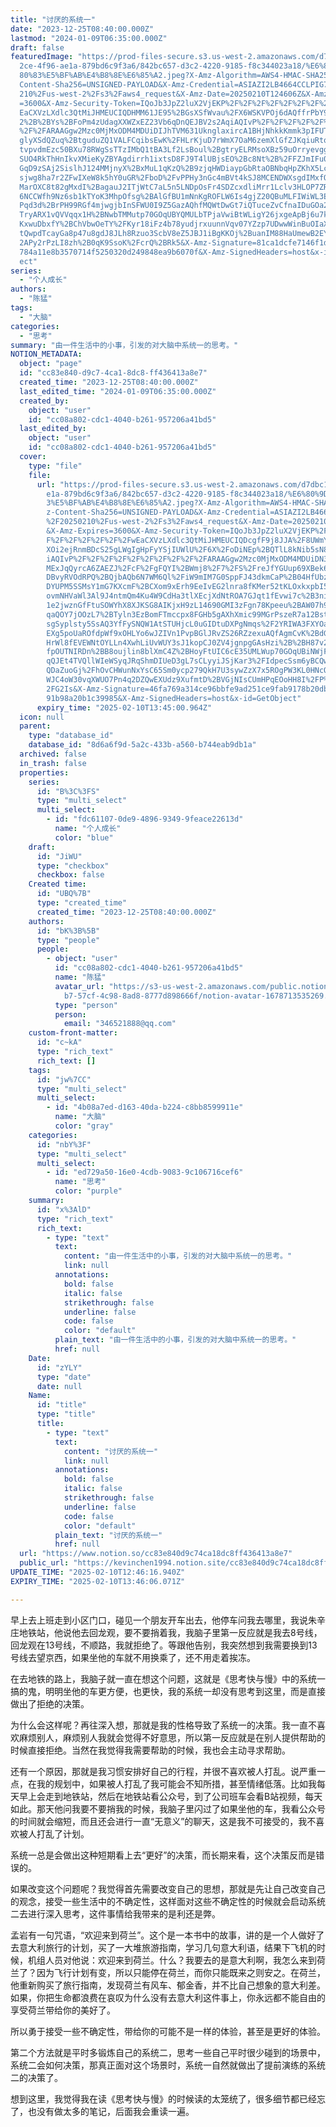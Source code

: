 ```yaml
---
title: "讨厌的系统一"
date: "2023-12-25T08:40:00.000Z"
lastmod: "2024-01-09T06:35:00.000Z"
draft: false
featuredImage: "https://prod-files-secure.s3.us-west-2.amazonaws.com/d7dbc101-8\
  2ce-4f96-ae1a-879bd6c9f3a6/842bc657-d3c2-4220-9185-f8c344023a18/%E6%80%9D%E8%\
  80%83%E5%BF%AB%E4%B8%8E%E6%85%A2.jpeg?X-Amz-Algorithm=AWS4-HMAC-SHA256&X-Amz-\
  Content-Sha256=UNSIGNED-PAYLOAD&X-Amz-Credential=ASIAZI2LB4664CCLPIG7%2F20250\
  210%2Fus-west-2%2Fs3%2Faws4_request&X-Amz-Date=20250210T124606Z&X-Amz-Expires\
  =3600&X-Amz-Security-Token=IQoJb3JpZ2luX2VjEKP%2F%2F%2F%2F%2F%2F%2F%2F%2F%2Fw\
  EaCXVzLXdlc3QtMiJHMEUCIQDHMM61JE95%2BGsXSfWvau%2FX6WSKVPOj6dAQffrPbY9VTgIgMkx\
  2%2B%2BYs%2BFoPm4zUdagXXWZxEZ23Vb6qDnQEJBV2s2AqiAQIvP%2F%2F%2F%2F%2F%2F%2F%2F\
  %2F%2FARAAGgw2Mzc0MjMxODM4MDUiDIJhTVM631UknglaxircA1BHjNhkkKmmk3pIFUT2O5F8rmG\
  glyXSdQZuq%2BtguduZQ1VALFCqibsEwK%2FHLrKjuD7rWmX7OaM6zemXlGfZJKqiuRtqmlsdoZrg\
  tvpvdmEzc50BXu78RWgSsTTzIMbQ1tBA3Lf2LsBoul%2BgtryELRMsoXBz59uOrryevgg%2BZAogf\
  SUO4RkThHnIkvXMieKyZBYAgdirrh1ixtsD8FJ9T4lUBjsEO%2Bc8Nt%2B%2FFZJmIFu0qHc1uxMn\
  GqD9zSAj2SislhJ124MMjnyX%2BxMuL1qKzQ%2B9zjqHWDiaypGbRtaOBNbqHpZKhX5LcQ6nCITP5\
  sjwg8ha7r2ZFwIXeW8k5hY0uGR%2FboD%2FvPPHy3nGc4mBVt4kSJ8MCENDWXsgdIMxfQ3NegdJf3\
  MarOXC8t82gMxdI%2BagauJ2ITjWtC7aL5n5LNDpOsFr4SDZcxdliMrr1Lclv3HLOP7ZR9MBkPldU\
  6NCCWfh9Nz6sb1kTYoK3MhpOfsg%2BAlGfBU1mNnKgROFLW6Is4gjZ20QBuMLFIWiWL3Eu4TeYr75\
  Pqd3d%2BrPH99RGf4mjwgjbInSFWU0I9Z5GazAQhfMQWtDwGt7iQTuceZvCfnaIDuGOa2aPBSADta\
  TryARX1vQVVqqx1H%2BNwbTMMutp70GOqUBYQMULbTPjaVwiBtWLigY26jxgeApBj6u7kCanbFdt8\
  KxwuDbxfY%2BChVbwOeTY%2FKyr18iFz4b78yudjrxuunnVqv07YZzp7UDwwWinBuOIaXHB7JkbwI\
  tQwpdTcayGa8p47u8gdJ8JLh8Rzuo3ScbV8eZ5JBJ1iBgKKOj%2BuanIM88HaUmewB2EYbe44jJz5\
  2APy2rPzLI8zh%2B0qK9SsoK%2FcrQ%2BRk5&X-Amz-Signature=81ca1dcfe7146f1d10301456\
  784a11e8b3570714f5250320d249848ea9b6070f&X-Amz-SignedHeaders=host&x-id=GetObj\
  ect"
series:
  - "个人成长"
authors:
  - "陈猛"
tags:
  - "大脑"
categories:
  - "思考"
summary: "由一件生活中的小事，引发的对大脑中系统一的思考。"
NOTION_METADATA:
  object: "page"
  id: "cc83e840-d9c7-4ca1-8dc8-ff436413a8e7"
  created_time: "2023-12-25T08:40:00.000Z"
  last_edited_time: "2024-01-09T06:35:00.000Z"
  created_by:
    object: "user"
    id: "cc08a802-cdc1-4040-b261-957206a41bd5"
  last_edited_by:
    object: "user"
    id: "cc08a802-cdc1-4040-b261-957206a41bd5"
  cover:
    type: "file"
    file:
      url: "https://prod-files-secure.s3.us-west-2.amazonaws.com/d7dbc101-82ce-4f96-a\
        e1a-879bd6c9f3a6/842bc657-d3c2-4220-9185-f8c344023a18/%E6%80%9D%E8%80%8\
        3%E5%BF%AB%E4%B8%8E%E6%85%A2.jpeg?X-Amz-Algorithm=AWS4-HMAC-SHA256&X-Am\
        z-Content-Sha256=UNSIGNED-PAYLOAD&X-Amz-Credential=ASIAZI2LB466622NNWUX\
        %2F20250210%2Fus-west-2%2Fs3%2Faws4_request&X-Amz-Date=20250210T124501Z\
        &X-Amz-Expires=3600&X-Amz-Security-Token=IQoJb3JpZ2luX2VjEKP%2F%2F%2F%2\
        F%2F%2F%2F%2F%2F%2FwEaCXVzLXdlc3QtMiJHMEUCIQDcgfF9j8JJA%2F8UWmYOFqdmBn4\
        XOi2ejRnmBDcS25gLWgIgHpFyYSjIUWlU%2F6X%2FoDiNEp%2BQTlL8kNib5sN8HX1ZZMwq\
        iAQIvP%2F%2F%2F%2F%2F%2F%2F%2F%2F%2FARAAGgw2Mzc0MjMxODM4MDUiDN30SgtFduH\
        MExJqQyrcA6ZAEZJ%2FcF%2FgFQYI%2BWmj8%2F7%2FS%2FreJfYGUup69XBek6z9U6qifz\
        DBvyRVOdRPQ%2BQjbAQb6N7WM6Ql%2FiW9mIM7G0SppFJ43dkmCaP%2B04HfUbzRMukuBzs\
        DYUPM5SSMsY1mG7KXcmF%2BCXom9xErh9EeIvEG2lnra8fKMer52tKLOxkxpbI5IzbXaGSz\
        ovmNHVaWl3Al9J4ntmQm4Ku4W9CdHa3tlXEcjXdNtROA7GJqt1fEvwi7c%2B3niqn0yzdc0\
        1e2jwznGfFtuSOWYhX8XJKSG8AIKjxH9zL14690GMI3zFgn78Kpeeu%2BAW07h9%2Fqfzn6\
        qaQOY7jOOzL7%2BTyln3EzBomFTmccpx8FGHb5gAXhXmic99MGrPszeR7a12BstDy2ObNPD\
        sgSyplsty5SsAQ3YfFySNQW1AtSTUHjcL0uGIDtuDXPgNmqs%2F2YRIWA3FXYOaoOrEwlaj\
        EXg5poUaROfdpWf9xOHLYo6wJZIVn1PvpBGlJRvZS26RZzexuAQfAgmCvK%2BdGMggirmdI\
        HrWl8fEVEWNtOYLLn4XwhLiUvWUY3sJ1kopCJ0ZV4jgnpgGAsHzi%2B%2BH87v2rkRO9uYy\
        fpOUTNIRDn%2BB8oujlin8blXmC4Z%2BHoyFtUIC6cE35UMLWup70GOqUBiNWjFuAEsF6bM\
        qQJEt4TVQllWIeWSyqJRqShmDIUeD3gL7sCLyyiJSjKar3%2FIdpecSsm6yBCQw6RxIq6G5\
        QDaZuoGj%2FhOvCHWunNxYsC65Sm0ycp279QkH7U3sywZzX7x5ROgPW3KL0HNcQgQyqYRfM\
        WJC4oW30vqXWUO7Pn4q2DZQwEXUdz9XufmtD%2BVGjNIsCUmHPqEOoHH8I%2FP%2FiHGna%\
        2FG2Is&X-Amz-Signature=46fa769a314ce96bbfe9ad251ce9fab9178b20dbf56e898d\
        91b98a20b1c39985&X-Amz-SignedHeaders=host&x-id=GetObject"
      expiry_time: "2025-02-10T13:45:00.964Z"
  icon: null
  parent:
    type: "database_id"
    database_id: "8d6a6f9d-5a2c-433b-a560-b744eab9db1a"
  archived: false
  in_trash: false
  properties:
    series:
      id: "B%3C%3FS"
      type: "multi_select"
      multi_select:
        - id: "fdc61107-0de9-4896-9349-9feace22613d"
          name: "个人成长"
          color: "blue"
    draft:
      id: "JiWU"
      type: "checkbox"
      checkbox: false
    Created time:
      id: "UBQ%7B"
      type: "created_time"
      created_time: "2023-12-25T08:40:00.000Z"
    authors:
      id: "bK%3B%5B"
      type: "people"
      people:
        - object: "user"
          id: "cc08a802-cdc1-4040-b261-957206a41bd5"
          name: "陈猛"
          avatar_url: "https://s3-us-west-2.amazonaws.com/public.notion-static.com/775523\
            b7-57cf-4c98-8ad8-8777d898666f/notion-avatar-1678713535269.png"
          type: "person"
          person:
            email: "346521888@qq.com"
    custom-front-matter:
      id: "c~kA"
      type: "rich_text"
      rich_text: []
    tags:
      id: "jw%7CC"
      type: "multi_select"
      multi_select:
        - id: "4b08a7ed-d163-40da-b224-c8bb8599911e"
          name: "大脑"
          color: "gray"
    categories:
      id: "nbY%3F"
      type: "multi_select"
      multi_select:
        - id: "ed729a50-16e0-4cdb-9083-9c106716cef6"
          name: "思考"
          color: "purple"
    summary:
      id: "x%3AlD"
      type: "rich_text"
      rich_text:
        - type: "text"
          text:
            content: "由一件生活中的小事，引发的对大脑中系统一的思考。"
            link: null
          annotations:
            bold: false
            italic: false
            strikethrough: false
            underline: false
            code: false
            color: "default"
          plain_text: "由一件生活中的小事，引发的对大脑中系统一的思考。"
          href: null
    Date:
      id: "zYLY"
      type: "date"
      date: null
    Name:
      id: "title"
      type: "title"
      title:
        - type: "text"
          text:
            content: "讨厌的系统一"
            link: null
          annotations:
            bold: false
            italic: false
            strikethrough: false
            underline: false
            code: false
            color: "default"
          plain_text: "讨厌的系统一"
          href: null
  url: "https://www.notion.so/cc83e840d9c74ca18dc8ff436413a8e7"
  public_url: "https://kevinchen1994.notion.site/cc83e840d9c74ca18dc8ff436413a8e7"
UPDATE_TIME: "2025-02-10T12:46:16.940Z"
EXPIRY_TIME: "2025-02-10T13:46:06.071Z"

---
```

<link rel="stylesheet" href="https://cdn.jsdelivr.net/npm/katex@0.16.2/dist/katex.min.css" integrity="sha384-bYdxxUwYipFNohQlHt0bjN/LCpueqWz13HufFEV1SUatKs1cm4L6fFgCi1jT643X" crossorigin="anonymous">


早上去上班走到小区门口，碰见一个朋友开车出去，他停车问我去哪里，我说朱辛庄地铁站，他说他去回龙观，要不要捎着我，我脑子里第一反应就是我去8号线，回龙观在13号线，不顺路，我就拒绝了。等跟他告别，我突然想到我需要换到13号线去望京西，如果坐他的车就不用换乘了，还不用走着挨冻。


在去地铁的路上，我脑子就一直在想这个问题，这就是《思考快与慢》中的系统一搞的鬼，明明坐他的车更方便，也更快，我的系统一却没有思考到这里，而是直接做出了拒绝的决策。


为什么会这样呢？再往深入想，那就是我的性格导致了系统一的决策。我一直不喜欢麻烦别人，麻烦别人我就会觉得不好意思，所以第一反应就是在别人提供帮助的时候直接拒绝。当然在我觉得我需要帮助的时候，我也会主动寻求帮助。


还有一个原因，那就是我习惯安排好自己的行程，并很不喜欢被人打乱。说严重一点，在我的规划中，如果被人打乱了我可能会不知所措，甚至情绪低落。比如我每天早上会走到地铁站，然后在地铁站看公众号，到了公司班车会看B站视频，每天如此。那天他问我要不要捎我的时候，我脑子里闪过了如果坐他的车，我看公众号的时间就会缩短，而且还会进行一直“无意义”的聊天，这是我不可接受的，我不喜欢被人打乱了计划。


系统一总是会做出这种短期看上去“更好”的决策，而长期来看，这个决策反而是错误的。


如果改变这个问题呢？我觉得首先需要改变自己的思想，那就是先让自己改变自己的观念，接受一些生活中的不确定性，这样面对这些不确定性的时候就会启动系统二去进行深入思考，这件事情给我带来的是利还是弊。


孟岩有一句咒语，“欢迎来到荷兰”。这个是一本书中的故事，讲的是一个人做好了去意大利旅行的计划，买了一大堆旅游指南，学习几句意大利语，结果下飞机的时候，机组人员对他说：欢迎来到荷兰。什么？我要去的是意大利啊，我怎么来到荷兰了？因为飞行计划有变，所以只能停在荷兰，而你只能既来之则安之。在荷兰，他重新购买了旅行指南，发现荷兰有风车、郁金香，并不比自己想象的意大利差。如果，你把生命都浪费在哀叹为什么没有去意大利这件事上，你永远都不能自由的享受荷兰带给你的美好了。


所以勇于接受一些不确定性，带给你的可能不是一样的体验，甚至是更好的体验。


第二个方法就是平时多锻炼自己的系统二，思考一些自己平时很少碰到的场景中，系统二会如何决策，那真正面对这个场景时，系统一自然就做出了提前演练的系统二的决策了。


想到这里，我觉得我在读《思考快与慢》的时候读的太笼统了，很多细节都已经忘了，也没有做太多的笔记，后面我会重读一遍。

